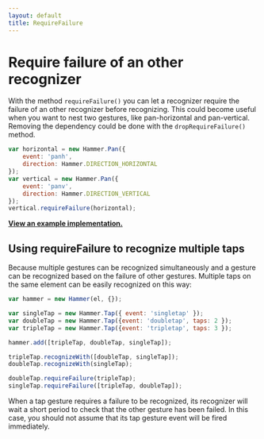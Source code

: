 ```yaml
---
layout: default
title: RequireFailure
---
```


# Require failure of an other recognizer

With the method `requireFailure()` you can let a recognizer require the failure of an other recognizer before recognizing.
This could become useful when you want to nest two gestures, like pan-horizontal and pan-vertical.
Removing the dependency could be done with the `dropRequireFailure()` method.

````js
var horizontal = new Hammer.Pan({
	event: 'panh',
	direction: Hammer.DIRECTION_HORIZONTAL
});
var vertical = new Hammer.Pan({
	event: 'panv',
	direction: Hammer.DIRECTION_VERTICAL
});
vertical.requireFailure(horizontal);
````
**[View an example implementation.](https://cdn.rawgit.com/hammerjs/hammer.js/master/tests/manual/nested.html)**

## Using requireFailure to recognize multiple taps

Because multiple gestures can be recognized simultaneously and a
gesture can be recognized based on the failure of other gestures.
Multiple taps on the same element can be easily recognized on this way:

````js
var hammer = new Hammer(el, {});

var singleTap = new Hammer.Tap({ event: 'singletap' });
var doubleTap = new Hammer.Tap({event: 'doubletap', taps: 2 });
var tripleTap = new Hammer.Tap({event: 'tripletap', taps: 3 });

hammer.add([tripleTap, doubleTap, singleTap]);

tripleTap.recognizeWith([doubleTap, singleTap]);
doubleTap.recognizeWith(singleTap);

doubleTap.requireFailure(tripleTap);
singleTap.requireFailure([tripleTap, doubleTap]);
````

When a tap gesture requires a failure to be recognized, its
recognizer will wait a short period to check that the other gesture has
been failed. In this case, you should not assume that its tap gesture event
will be fired immediately.
